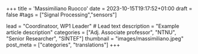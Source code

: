 +++
title = 'Massimiliano Ruocco'
date = 2023-10-15T19:17:52+01:00
draft = false
#tags = ["Signal Processing","sensors"]

lead = "Coordinatoor, WP1 Leader" # Lead text
description =  "Example article description"
categories = ["Adj. Associate professor", "NTNU", "Senior Researcher", "SINTEF"]
thumbnail = "images/massimiliano.jpeg"
post_meta = ["categories", "translations"]
+++

